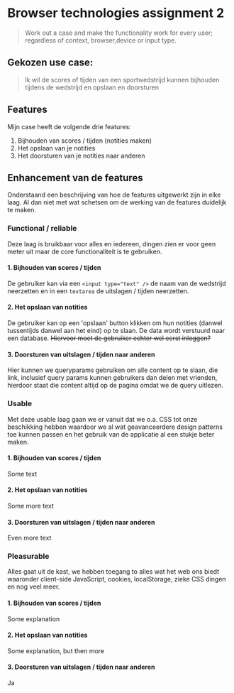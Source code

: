 # Browser technologies assignment 2
> Work out a case and make the functionality work for every user; regardless of context, browser,device or input type.

## Gekozen use case:
> Ik wil de scores of tijden van een sportwedstrijd kunnen bijhouden tijdens de wedstrijd en opslaan en doorsturen

## Features
Mijn case heeft de volgende drie features:
1. Bijhouden van scores / tijden (notities maken)
2. Het opslaan van je notities
3. Het doorsturen van je notities naar anderen

## Enhancement van de features
Onderstaand een beschrijving van hoe de features uitgewerkt zijn in elke laag. Al dan niet met wat schetsen om de werking van de features duidelijk te maken.

### Functional / reliable
Deze laag is bruikbaar voor alles en iedereen, dingen zien er voor geen meter uit maar de core functionaliteit is te gebruiken.

#### 1. Bijhouden van scores / tijden
De gebruiker kan via een `<input type="text" />` de naam van de wedstrijd neerzetten en in een `textarea` de uitslagen / tijden neerzetten.

#### 2. Het opslaan van notities
De gebruiker kan op een 'opslaan' button klikken om hun notities (danwel tussentijds danwel aan het eind) op te slaan. De data wordt verstuurd naar een database. ~~Hiervoor moet de gebruiker echter wel eerst inloggen?~~

#### 3. Doorsturen van uitslagen / tijden naar anderen
Hier kunnen we queryparams gebruiken om alle content op te slaan, die link, inclusief query params kunnen gebruikers dan delen met vrienden, hierdoor staat die content altijd op de pagina omdat we de query uitlezen.

### Usable
Met deze usable laag gaan we er vanuit dat we o.a. CSS tot onze beschikking hebben waardoor we al wat geavanceerdere design patterns toe kunnen passen en het gebruik van de applicatie al een stukje beter maken.

#### 1. Bijhouden van scores / tijden
Some text

#### 2. Het opslaan van notities
Some more text

#### 3. Doorsturen van uitslagen / tijden naar anderen
Even more text

### Pleasurable
Alles gaat uit de kast, we hebben toegang to alles wat het web ons biedt waaronder client-side JavaScript, cookies, localStorage, zieke CSS dingen en nog veel meer.

#### 1. Bijhouden van scores / tijden
Some explanation

#### 2. Het opslaan van notities
Some explanation, but then more

#### 3. Doorsturen van uitslagen / tijden naar anderen
Ja